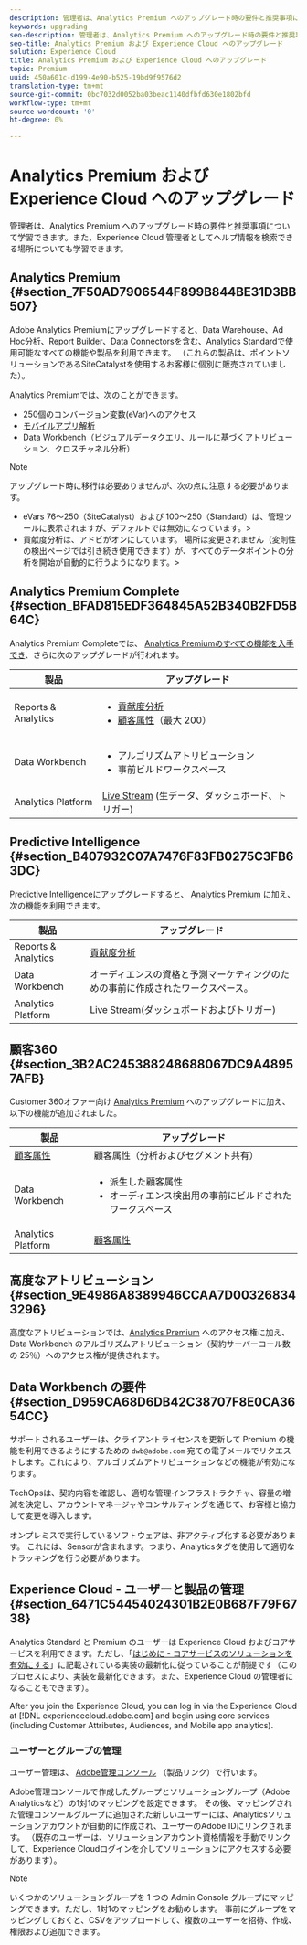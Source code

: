 ```yaml
---
description: 管理者は、Analytics Premium へのアップグレード時の要件と推奨事項について学習できます。また、Experience Cloud 管理者としてヘルプ情報を検索できる場所についても学習できます。
keywords: upgrading
seo-description: 管理者は、Analytics Premium へのアップグレード時の要件と推奨事項について学習できます。また、Experience Cloud 管理者としてヘルプ情報を検索できる場所についても学習できます。
seo-title: Analytics Premium および Experience Cloud へのアップグレード
solution: Experience Cloud
title: Analytics Premium および Experience Cloud へのアップグレード
topic: Premium
uuid: 450a601c-d199-4e90-b525-19bd9f9576d2
translation-type: tm+mt
source-git-commit: 0bc7032d0052ba03beac1140dfbfd630e1802bfd
workflow-type: tm+mt
source-wordcount: '0'
ht-degree: 0%

---
```



# Analytics Premium および Experience Cloud へのアップグレード

管理者は、Analytics Premium へのアップグレード時の要件と推奨事項について学習できます。また、Experience Cloud 管理者としてヘルプ情報を検索できる場所についても学習できます。

## Analytics Premium {#section_7F50AD7906544F899B844BE31D3BB507}

Adobe Analytics Premiumにアップグレードすると、Data Warehouse、Ad Hoc分析、Report Builder、Data Connectorsを含む、Analytics Standardで使用可能なすべての機能や製品を利用できます。 （これらの製品は、ポイントソリューションであるSiteCatalystを使用するお客様に個別に販売されていました）。

Analytics Premiumでは、次のことができます。

* 250個のコンバージョン変数(eVar)へのアクセス
* [モバイルアプリ解析](https://docs.adobe.com/content/help/ja-JP/mobile-services/using/home.html)
* Data Workbench（ビジュアルデータクエリ、ルールに基づくアトリビューション、クロスチャネル分析）

>[!NOTE]
>
>アップグレード時に移行は必要ありませんが、次の点に注意する必要があります。
>
>* eVars 76～250（SiteCatalyst）および 100～250（Standard）は、管理ツールに表示されますが、デフォルトでは無効になっています。>
>* 貢献度分析は、アドビがオンにしています。 場所は変更されません（変則性の検出ページでは引き続き使用できます）が、すべてのデータポイントの分析を開始が自動的に行うようになります。>


## Analytics Premium Complete {#section_BFAD815EDF364845A52B340B2FD5B64C}

Analytics Premium Completeでは、 [Analytics Premiumのすべての機能を入手でき](../admin-getting-started/upgrade-to-analytics-premium.md#section_7F50AD7906544F899B844BE31D3BB507)、さらに次のアップグレードが行われます。

| 製品 | アップグレード |
|--- |--- |
| Reports &amp; Analytics | <ul><li>[貢献度分析](https://docs.adobe.com/content/help/ja-JP/analytics/analyze/analysis-workspace/virtual-analyst/contribution-analysis/ca-tokens.html)</li><li>[顧客属性](../attributes/attributes.md#concept_ACFEE7C8B8E94875BA0825CDF4913AF1)（最大 200）</li></ul> |
| Data Workbench | <ul><li>アルゴリズムアトリビューション</li><li>事前ビルドワークスペース</li></ul> |
| Analytics Platform | [Live Stream](https://helpx.adobe.com/analytics/kb/getting-started-with-livestream-api.html) (生データ、ダッシュボード、トリガー) |

## Predictive Intelligence {#section_B407932C07A7476F83FB0275C3FB63DC}

Predictive Intelligenceにアップグレードすると、 [Analytics Premium](../admin-getting-started/upgrade-to-analytics-premium.md#section_7F50AD7906544F899B844BE31D3BB507) に加え、次の機能を利用できます。

| 製品 | アップグレード |
|---|---|
| Reports &amp; Analytics | [貢献度分析](https://docs.adobe.com/content/help/ja-JP/analytics/analyze/analysis-workspace/virtual-analyst/contribution-analysis/ca-tokens.html) |
| Data Workbench | オーディエンスの資格と予測マーケティングのための事前に作成されたワークスペース。 |
| Analytics Platform | Live Stream(ダッシュボードおよびトリガー) |

## 顧客360 {#section_3B2AC245388248688067DC9A48957AFB}

Customer 360オファー向け [Analytics Premium](../admin-getting-started/upgrade-to-analytics-premium.md#section_7F50AD7906544F899B844BE31D3BB507) へのアップグレードに加え、以下の機能が追加されました。

| 製品 | アップグレード |
|--- |--- |
| [顧客属性](../attributes/attributes.md) | 顧客属性（分析およびセグメント共有） |
| Data Workbench | <ul><li>派生した顧客属性</li><li>オーディエンス検出用の事前にビルドされたワークスペース</li></ul> |
| Analytics Platform | [顧客属性](../attributes/attributes.md) |

## 高度なアトリビューション {#section_9E4986A8389946CCAA7D003268343296}

高度なアトリビューションでは、[Analytics Premium](../admin-getting-started/upgrade-to-analytics-premium.md#section_7F50AD7906544F899B844BE31D3BB507) へのアクセス権に加え、Data Workbench のアルゴリズムアトリビューション（契約サーバーコール数の 25％）へのアクセス権が提供されます。

## Data Workbench の要件 {#section_D959CA68D6DB42C38707F8E0CA3654CC}

サポートされるユーザーは、クライアントライセンスを更新して Premium の機能を利用できるようにするための `dwb@adobe.com` 宛ての電子メールでリクエストします。これにより、アルゴリズムアトリビューションなどの機能が有効になります。

TechOpsは、契約内容を確認し、適切な管理インフラストラクチャ、容量の増減を決定し、アカウントマネージャやコンサルティングを通じて、お客様と協力して変更を導入します。

オンプレミスで実行しているソフトウェアは、非アクティブ化する必要があります。 これには、Sensorが含まれます。つまり、Analyticsタグを使用して適切なトラッキングを行う必要があります。

## Experience Cloud - ユーザーと製品の管理 {#section_6471C54454024301B2E0B687F79F6738}

Analytics Standard と Premium のユーザーは Experience Cloud およびコアサービスを利用できます。ただし、「[はじめに - コアサービスのソリューションを有効にする](../core-services/core-services.md#concept_07ED1D5C64234E77976E6D572E78FB9C)」に記載されている実装の最新化に従っていることが前提です（このプロセスにより、実装を最新化できます。また、Experience Cloud の管理者になることもできます）。

After you join the Experience Cloud, you can log in via the Experience Cloud at [!DNL experiencecloud.adobe.com] and begin using core services (including Customer Attributes, Audiences, and Mobile app analytics).

### ユーザーとグループの管理

ユーザー管理は、 [Adobe管理コンソール](https://helpx.adobe.com/enterprise/help/aedash.html) （製品リンク）で行います。

Adobe管理コンソールで作成したグループとソリューショングループ（Adobe Analyticsなど）の1対1のマッピングを設定できます。 その後、マッピングされた管理コンソールグループに追加された新しいユーザーには、Analyticsソリューションアカウントが自動的に作成され、ユーザーのAdobe IDにリンクされます。 （既存のユーザーは、ソリューションアカウント資格情報を手動でリンクして、Experience Cloudログインを介してソリューションにアクセスする必要があります）。

>[!NOTE]
>
>いくつかのソリューショングループを 1 つの Admin Console グループにマッピングできます。ただし、1対1のマッピングをお勧めします。 事前にグループをマッピングしておくと、CSVをアップロードして、複数のユーザーを招待、作成、権限および追加できます。
